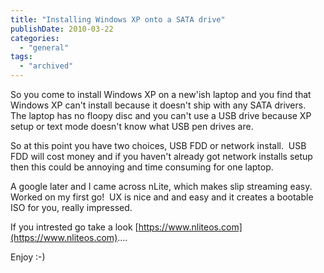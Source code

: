 ```yaml
---
title: "Installing Windows XP onto a SATA drive"
publishDate: 2010-03-22
categories: 
  - "general"
tags:
  - "archived"
---
```


So you come to install Windows XP on a new'ish laptop and you find that Windows XP can't install because it doesn't ship with any SATA drivers.  The laptop has no floopy disc and you can't use a USB drive because XP setup or text mode doesn't know what USB pen drives are.

So at this point you have two choices, USB FDD or network install.  USB FDD will cost money and if you haven't already got network installs setup then this could be annoying and time consuming for one laptop.

A google later and I came across nLite, which makes slip streaming easy.  Worked on my first go!  UX is nice and and easy and it creates a bootable ISO for you, really impressed.

If you intrested go take a look [https://www.nliteos.com](https://www.nliteos.com)....

Enjoy :-)

